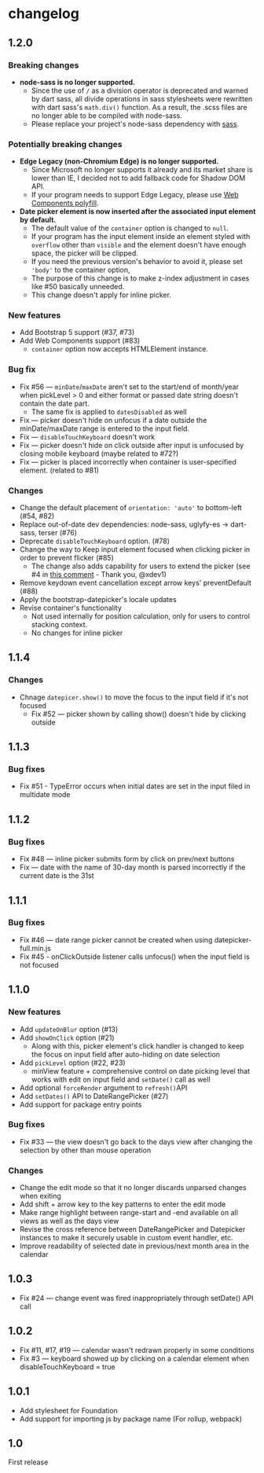 # changelog

## 1.2.0

### Breaking changes

- __node-sass is no longer supported.__
  - Since the use of `/` as a division operator is deprecated and warned by dart sass, all divide operations in sass stylesheets were rewritten with dart sass's `math.div()` function. As a result, the .scss files are no longer able to be compiled with node-sass.
  - Please replace your project's node-sass dependency with [sass](https://www.npmjs.com/package/sass).

### Potentially breaking changes

- __Edge Legacy (non-Chromium Edge) is no longer supported.__
  - Since Microsoft no longer supports it already and its market share is lower than IE, I decided not to add fallback code for Shadow DOM API.
  - If your program needs to support Edge Legacy, please use [Web Components polyfill](https://www.npmjs.com/package/@webcomponents/webcomponentsjs).
- __Date picker element is now inserted after the associated input element by default.__
  - The default value of the `container` option is changed to `null`.
  - If your program has the input element inside an element styled with `overflow` other than `visible` and the element doesn't have enough space, the picker will be clipped.
  - If you need the previous version's behavior to avoid it, please set `'body'` to the container option,
  - The purpose of this change is to make z-index adjustment in cases like #50 basically unneeded.
  - This change doesn't apply for inline picker.

### New features

- Add Bootstrap 5 support (#37, #73)
- Add Web Components support (#83)
  - `container` option now accepts HTMLElement instance.

### Bug fix

- Fix #56 — `minDate`/`maxDate` aren't set to the start/end of month/year when pickLevel > 0 and either format or passed date string doesn't contain the date part.
  - The same fix is applied to `datesDisabled` as well
- Fix — picker doesn't hide on unfocus if a date outside the minDate/maxDate range is entered to the input field.
- Fix — `disableTouchKeyboard` doesn't work
- Fix — picker doesn't hide on click outside after input is unfocused by closing mobile keyboard (maybe related to #72?)
- Fix — picker is placed incorrectly when container is user-specified element. (related to #81)

### Changes

- Change the default placement of `orientation: 'auto'` to bottom-left (#54, #82)
- Replace out-of-date dev dependencies: node-sass, uglyfy-es → dart-sass, terser (#76)
- Deprecate `disableTouchKeyboard` option. (#78)
- Change the way to Keep input element focused when clicking picker in order to prevent flicker (#85)
  - The change also adds capability for users to extend the picker (see #4 in [this comment](https://github.com/mymth/vanillajs-datepicker/issues/85#issuecomment-966604223) - Thank you, @xdev1)  
- Remove keydown event cancellation except arrow keys' preventDefault (#88)
- Apply the bootstrap-datepicker's locale updates
- Revise container's functionality
  - Not used internally for position calculation, only for users to control stacking context.
  - No changes for inline picker


## 1.1.4

### Changes

- Chnage `datepicer.show()` to move the focus to the input field if it's not focused
  - Fix #52 — picker shown by calling show() doesn't hide by clicking outside

## 1.1.3

### Bug fixes

- Fix #51 - TypeError occurs when initial dates are set in the input filed in multidate mode

## 1.1.2

### Bug fixes

- Fix #48 — inline picker submits form by click on prev/next buttons
- Fix — date with the name of 30-day month is parsed incorrectly if the current date is the 31st

## 1.1.1

### Bug fixes

- Fix #46 — date range picker cannot be created when using datepicker-full.min.js
- Fix #45 - onClickOutside listener calls unfocus() when the input field is not focused

## 1.1.0

### New features

- Add `updateOnBlur` option (#13)
- Add `showOnClick` option (#21)
    - Along with this, picker element's click handler is changed to keep the focus on input field after auto-hiding on date selection
- Add `pickLevel` option (#22, #23)
    - minView feature + comprehensive control on date picking level that works with edit on input field and `setDate()` call as well
- Add optional `forceRender` argument to `refresh()`API
- Add `setDates()` API to DateRangePicker (#27)
- Add support for package entry points 

### Bug fixes

- Fix #33 — the view doesn't go back to the days view after changing the selection by other than mouse operation

### Changes

- Change the edit mode so that it no longer discards unparsed changes when exiting
- Add shift + arrow key to the key patterns to enter the edit mode
- Make range highlight between range-start and -end available on all views as well as the days view
- Revise the cross reference between DateRangePicker and Datepicker instances to make it securely usable in custom event handler, etc.
- Improve readability of selected date in previous/next month area in the calendar


## 1.0.3

- Fix #24 — change event was fired inappropriately through setDate() API call 

## 1.0.2

- Fix #11, #17, #19 — calendar wasn't redrawn properly in some conditions
- Fix #3 — keyboard showed up by clicking on a calendar element when disableTouchKeyboard = true

## 1.0.1

- Add stylesheet for Foundation
- Add support for importing js by package name (For rollup, webpack)

## 1.0

First release
